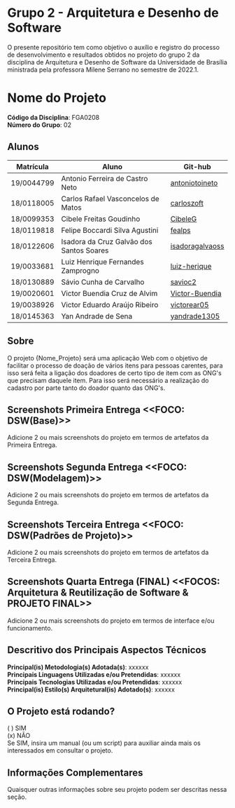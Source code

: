 # Grupo 2 - Arquitetura e Desenho de Software

O presente repositório tem como objetivo o auxílio e registro do processo de desenvolvimento e resultados obtidos no projeto do grupo 2 da disciplina de Arquitetura e Desenho de Software da Universidade de Brasília ministrada pela professora Milene Serrano no semestre de 2022.1.
<!--**Atualizar Nome do Repositório: 2022.1_G2_Nome_Projeto-->

# Nome do Projeto

**Código da Disciplina**: FGA0208<br>
**Número do Grupo**: 02<br>

## Alunos
|Matrícula | Aluno | Git-hub |
| -- | -- | -- |
| 19/0044799  |  Antonio Ferreira de Castro Neto | [antoniotoineto](https://github.com/antoniotoineto) |
| 18/0118005  |  Carlos Rafael Vasconcelos de Matos | [carloszoft](https://github.com/carloszoft) |
| 18/0099353  |  Cibele Freitas Goudinho | [CibeleG](https://github.com/CibeleG) |
| 18/0119818  |  Felipe Boccardi Silva Agustini | [fealps](https://github.com/fealps) |
| 18/0122606  |  Isadora da Cruz Galvão dos Santos Soares | [isadoragalvaoss](https://github.com/isadoragalvaoss) |
| 19/0033681  |  Luiz Henrique Fernandes Zamprogno | [luiz-herique](https://github.com/luiz-herique) |
| 18/0130889  |  Sávio Cunha de Carvalho | [savioc2](https://github.com/savioc2) |
| 19/0020601  |  Victor Buendia Cruz de Alvim | [Victor-Buendia](https://github.com/Victor-Buendia)|
| 19/0038926  |  Victor Eduardo Araújo Ribeiro | [victorear05](https://github.com/victorear05) |
| 18/0145363  |  Yan Andrade de Sena | [yandrade1305](https://github.com/yandrade1305) |

## Sobre 
O projeto {Nome_Projeto} será uma aplicação Web com o objetivo de facilitar o processo de doação de vários itens para pessoas carentes, para isso será feita a ligação dos doadores de certo tipo de item com as ONG's que precisam daquele item. Para isso será necessário a realização do cadastro por parte tanto do doador quanto das ONG's.

## Screenshots Primeira Entrega <<FOCO: DSW(Base)>>
Adicione 2 ou mais screenshots do projeto em termos de artefatos da Primeira Entrega.

## Screenshots Segunda Entrega <<FOCO: DSW(Modelagem)>>
Adicione 2 ou mais screenshots do projeto em termos de artefatos da Segunda Entrega.

## Screenshots Terceira Entrega <<FOCO: DSW(Padrões de Projeto)>>
Adicione 2 ou mais screenshots do projeto em termos de artefatos da Terceira Entrega.

## Screenshots Quarta Entrega (FINAL) <<FOCOS: Arquitetura & Reutilização de Software & PROJETO FINAL>>
Adicione 2 ou mais screenshots do projeto em termos de interface e/ou funcionamento.

## Descritivo dos Principais Aspectos Técnicos 
**Principal(is) Metodologia(s) Adotada(s)**: xxxxxx<br>
**Principais Linguagens Utilizadas e/ou Pretendidas**: xxxxxx<br>
**Principais Tecnologias Utilizadas e/ou Pretendidas**: xxxxxx<br>
**Principal(is) Estilo(s) Arquitetural(is) Adotado(s)**: xxxxxx<br>

## O Projeto está rodando?
( ) SIM  
(x) NÃO  
Se SIM, insira um manual (ou um script) para auxiliar ainda mais os interessados em consultar o projeto.  

## Informações Complementares 
Quaisquer outras informações sobre seu projeto podem ser descritas nessa seção.
